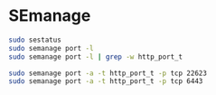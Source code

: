 # SEmanage

```sh
sudo sestatus
sudo semanage port -l
sudo semanage port -l | grep -w http_port_t
```

```sh
sudo semanage port -a -t http_port_t -p tcp 22623
sudo semanage port -a -t http_port_t -p tcp 6443
```
